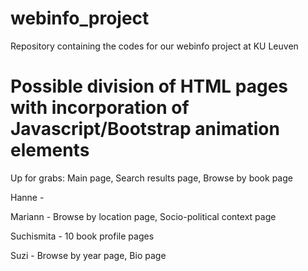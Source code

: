 # webinfo_project
Repository containing the codes for our webinfo project at KU Leuven

# Possible division of HTML pages with incorporation of Javascript/Bootstrap animation elements
Up for grabs: Main page, Search results page, Browse by book page

Hanne -

Mariann - Browse by location page, Socio-political context page

Suchismita - 10 book profile pages

Suzi - Browse by year page, Bio page

 

